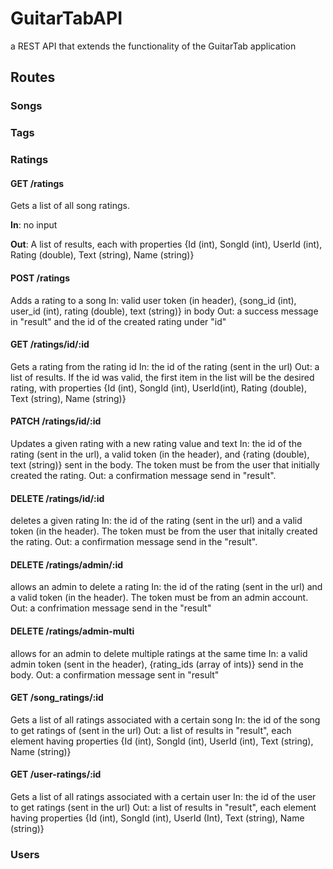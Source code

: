 # GuitarTabAPI
a REST API that extends the functionality of the GuitarTab application

## Routes
### Songs
### Tags
### Ratings
#### GET /ratings
Gets a list of all song ratings.

**In**: no input

**Out**: A list of results, each with properties {Id (int), SongId (int), UserId (int), Rating (double), Text (string), Name (string)}
#### POST /ratings
Adds a rating to a song
In: valid user token (in header), {song_id (int), user_id (int), rating (double), text (string)} in body
Out: a success message in "result" and the id of the created rating under "id"
#### GET /ratings/id/:id
Gets a rating from the rating id
In: the id of the rating (sent in the url)
Out: a list of results. If the id was valid, the first item in the list will be the desired rating, with properties {Id (int), SongId (int), UserId(int), Rating (double), Text (string), Name (string)}
#### PATCH /ratings/id/:id
Updates a given rating with a new rating value and text
In: the id of the rating (sent in the url), a valid token (in the header), and {rating (double), text (string)} sent in the body. The token must be from the user that initially created the rating.
Out: a confirmation message send in "result".
#### DELETE /ratings/id/:id
deletes a given rating
In: the id of the rating (sent in the url) and a valid token (in the header). The token must be from the user that initally created the rating.
Out: a confirmation message send in the "result".
#### DELETE /ratings/admin/:id
allows an admin to delete a rating
In: the id of the rating (sent in the url) and a valid token (in the header). The token must be from an admin account.
Out: a confrimation message send in the "result"
#### DELETE /ratings/admin-multi
allows for an admin to delete multiple ratings at the same time
In: a valid admin token (sent in the header), {rating_ids (array of ints)} send in the body.
Out: a confirmation message sent in "result"
#### GET /song_ratings/:id
Gets a list of all ratings associated with a certain song
In: the id of the song to get ratings of (sent in the url)
Out: a list of results in "result", each element having properties {Id (int), SongId (int), UserId (int), Text (string), Name (string)}
#### GET /user-ratings/:id
Gets a list of all ratings associated with a certain user
In: the id of the user to get ratings (sent in the url)
Out: a list of results in "result", each element having properties {Id (int), SongId (int), UserId (Int), Text (string), Name (string)}
### Users
